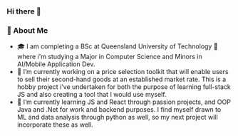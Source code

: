 ### Hi there 👋

<!--
**lawlessminimalist/lawlessminimalist** is a ✨ _special_ ✨ repository because its `README.md` (this file) appears on your GitHub profile.

Here are some ideas to get you started:

- 🔭 I’m currently working on ...
- 🌱 I’m currently learning ...
- 👯 I’m looking to collaborate on ...
- 🤔 I’m looking for help with ...
- 💬 Ask me about ...
- 📫 How to reach me: ...
- 😄 Pronouns: ...
- ⚡ Fun fact: ...
-->

### 🚀 About Me
- 🎓 I am completing a BSc at Queensland University of Technology 🏫 where i'm studying a Major in Computer Science and Minors in AI/Mobile Application Dev.
- 🔭 I’m currently working on a price selection toolkit that will enable users to sell their second-hand goods at an established market rate. This is a hobby project i've undertaken for both the purpose of learning full-stack JS and also creating a tool that I would use myself.
- 🌱 I’m currently learning JS and React through passion projects, and OOP Java and .Net for work and backend purposes. I find myself drawn to ML and data analysis through python as well, so my next project will incorporate these as well.
